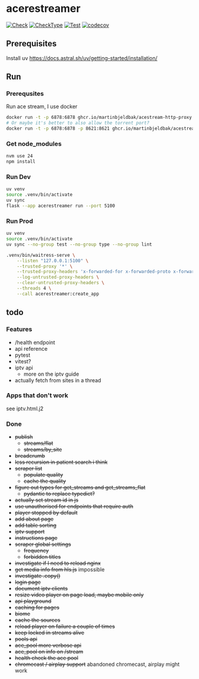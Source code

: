 # acerestreamer

[![Check](https://github.com/kism/AceReStreamer/actions/workflows/check.yml/badge.svg)](https://github.com/kism/AceReStreamer/actions/workflows/check.yml)
[![CheckType](https://github.com/kism/AceReStreamer/actions/workflows/check_types.yml/badge.svg)](https://github.com/kism/AceReStreamer/actions/workflows/check_types.yml)
[![Test](https://github.com/kism/AceReStreamer/actions/workflows/test.yml/badge.svg)](https://github.com/kism/AceReStreamer/actions/workflows/test.yml)
[![codecov](https://codecov.io/gh/kism/AceReStreamer/graph/badge.svg?token=FPGDA0ODT7)](https://codecov.io/gh/kism/AceReStreamer)

## Prerequisites

Install uv <https://docs.astral.sh/uv/getting-started/installation/>

## Run

### Prerequsites

Run ace stream, I use docker

```bash
docker run -t -p 6878:6878 ghcr.io/martinbjeldbak/acestream-http-proxy
# Or maybe it's better to also allow the torrent port?
docker run -t -p 6878:6878 -p 8621:8621 ghcr.io/martinbjeldbak/acestream-http-proxy
```

### Get node_modules

```bash
nvm use 24
npm install
```

### Run Dev

```bash
uv venv
source .venv/bin/activate
uv sync
flask --app acerestreamer run --port 5100
```

### Run Prod

```bash
uv venv
source .venv/bin/activate
uv sync --no-group test --no-group type --no-group lint

.venv/bin/waitress-serve \
    --listen "127.0.0.1:5100" \
    --trusted-proxy '*' \
    --trusted-proxy-headers 'x-forwarded-for x-forwarded-proto x-forwarded-port' \
    --log-untrusted-proxy-headers \
    --clear-untrusted-proxy-headers \
    --threads 4 \
    --call acerestreamer:create_app
```

## todo

### Features

- /health endpoint
- api reference
- pytest
- vitest?
- iptv api
  - more on the iptv guide
- actually fetch from sites in a thread

### Apps that don't work

see iptv.html.j2

### Done

- ~~publish~~
  - ~~streams/flat~~
  - ~~streams/by_site~~
- ~~breadcrumb~~
- ~~less recursion in patient search i think~~
- ~~scraper list~~
  - ~~populate quality~~
  - ~~cache the quality~~
- ~~figure out types for get_streams and get_streams_flat~~
  - ~~pydantic to replace typedict?~~
- ~~actually set stream id in js~~
- ~~use unauthorised for endpoints that require auth~~
- ~~player stopped by default~~
- ~~add about page~~
- ~~add table sorting~~
- ~~iptv support~~
- ~~instructions page~~
- ~~scraper global settings~~
  - ~~frequency~~
  - ~~forbidden titles~~
- ~~investigate if I need to reload nginx~~
- ~~get media info from hls.js~~ impossible
- ~~investigate .copy()~~
- ~~login page~~
- ~~document iptv clients~~
- ~~resize video player on page load, maybe mobile only~~
- ~~api playground~~
- ~~caching for pages~~
- ~~biome~~
- ~~cache the sources~~
- ~~reload player on failure a couple of times~~
- ~~keep locked in streams alive~~
- ~~pools api~~
- ~~ace_pool more verbose api~~
- ~~ace_pool on info on /stream~~
- ~~health check the ace pool~~
- ~~chromecast / airplay support~~ abandoned chromecast, airplay might work

